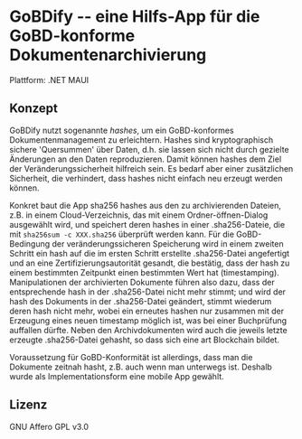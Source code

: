 # GoBDify -- eine Hilfs-App für die GoBD-konforme Dokumentenarchivierung

Plattform: .NET MAUI

## Konzept

GoBDify nutzt sogenannte *hashes*, um ein GoBD-konformes Dokumentenmanagement zu erleichtern. Hashes sind kryptographisch sichere 'Quersummen' über Daten, d.h. sie lassen sich nicht durch gezielte Änderungen an den Daten reproduzieren. Damit können hashes dem Ziel der Veränderungssicherheit hilfreich sein. Es bedarf aber einer zusätzlichen Sicherheit, die verhindert, dass hashes nicht einfach neu erzeugt werden können.

Konkret baut die App sha256 hashes aus den zu archivierenden Dateien, z.B. in einem Cloud-Verzeichnis, das mit einem Ordner-öffnen-Dialog ausgewählt wird, und speichert deren hashes in einer .sha256-Dateie, die mit `sha256sum -c XXX.sha256` überprüft werden kann. Für die GoBD-Bedingung der veränderungssicheren Speicherung wird in einem zweiten Schritt ein hash auf die im ersten Schritt erstellte .sha256-Datei angefertigt und an eine Zertifizierungsautorität gesandt, die bestätig, dass der hash zu einem bestimmten Zeitpunkt einen bestimmten Wert hat (timestamping). Manipulationen der archivierten Dokumente führen also dazu, dass der entsprechende hash in der .sha256-Datei nicht mehr stimmt; und wird der hash des Dokuments in der .sha256-Datei geändert, stimmt  wiederum deren hash nicht mehr, wobei ein erneutes hashen nur zusammen mit der Erzeugung eines neuen timestamp möglich ist, was bei einer Buchprüfung auffallen dürfte. Neben den Archivdokumenten wird auch die jeweils letzte erzeugte .sha256-Datei gehasht, so dass sich eine art Blockchain bildet.

Voraussetzung für GoBD-Konformität ist allerdings, dass man die Dokumente zeitnah hasht, z.B. auch wenn man unterwegs ist. Deshalb wurde als Implementationsform eine mobile App gewählt.

## Lizenz

GNU Affero GPL v3.0